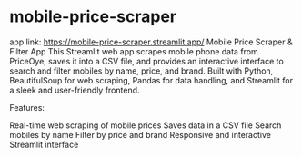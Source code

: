 # mobile-price-scraper
app link: https://mobile-price-scraper.streamlit.app/
Mobile Price Scraper & Filter App
This Streamlit web app scrapes mobile phone data from PriceOye, saves it into a CSV file, and provides an interactive interface to search and filter mobiles by name, price, and brand. Built with Python, BeautifulSoup for web scraping, Pandas for data handling, and Streamlit for a sleek and user-friendly frontend.

Features:

Real-time web scraping of mobile prices
Saves data in a CSV file
Search mobiles by name
Filter by price and brand
Responsive and interactive Streamlit interface
